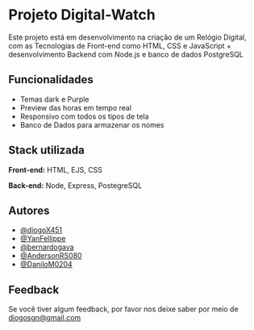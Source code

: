 
# Projeto Digital-Watch

Este projeto está em desenvolvimento na criação de um Relógio Digital, com as Tecnologias de Front-end como HTML, CSS e JavaScript + desenvolvimento Backend com Node.js e banco de dados PostgreSQL


## Funcionalidades

- Temas dark e Purple 
- Preview das horas em  tempo real
- Responsivo com todos os tipos de tela
- Banco de Dados para armazenar os nomes


## Stack utilizada

**Front-end:** HTML, EJS, CSS

**Back-end:** Node, Express, PostegreSQL


## Autores

- [@diogoX451](https://www.github.com/diogoX451)
- [@YanFellippe](https://github.com/YanFellippe)
- [@bernardogava](https://www.github.com/bernardogava)
- [@AndersonRS080](https://www.github.com/AndersonRS080)
- [@DaniloM0204](https://www.github.com/DaniloM0204)

## Feedback

Se você tiver algum feedback, por favor nos deixe saber por meio de diogosgn@gmail.com

